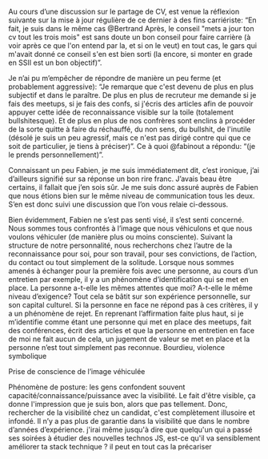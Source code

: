 Au cours d’une discussion sur le partage de CV, est venue la réflexion suivante sur la mise à jour régulière de ce dernier 
à des fins carriériste:
“En fait, je suis dans le même cas @Bertrand Après, le conseil "mets a jour ton cv tout les trois mois" est 
sans doute un bon conseil pour faire carrière (à voir après ce que l'on entend par la, et si on le veut) 
en tout cas, le gars qui m'avait donné ce conseil s'en est bien sorti (la encore, si monter en grade en SSII 
est un bon objectif)”.

Je n’ai pu m’empêcher de répondre de manière un peu ferme (et probablement aggressive):
“Je remarque que c'est devenu de plus en plus subjectif et dans le paraître. De plus en plus de 
recruteur me demande si je fais des meetups, si je fais des confs, si j'écris des articles afin de pouvoir 
appuyer cette idée de reconnaissance visible sur la toile (totalement bullshitesque).
Et de plus en plus de nos confrères sont enclins à procéder de la sorte quitte à faire du réchauffé, 
du non sens, du bullshit, de l'inutile (désolé je suis un peu agressif, mais ce n'est pas dirigé 
contre qui que ce soit de particulier, je tiens à préciser)”.
Ce à quoi @fabinout a répondu: “(je le prends personnellement)”.

Connaissant un peu Fabien, je me suis immédiatement dit, c’est ironique, j’ai d’ailleurs signifié 
sur sa réponse un bon rire franc. 
J’avais beau être certains, il fallait que j’en sois sûr. Je me suis donc assuré auprès de Fabien 
que nous étions bien sur le même niveau de communication tous les deux. 
S’en est donc suivi une discussion que l’on vous relaie ci-dessous. 

Bien évidemment, Fabien ne s’est pas senti visé, il s’est senti concerné. Nous sommes tous 
confrontés à l’image que nous véhiculons et que nous voulons véhiculer (de manière plus ou moins consciente). 
Suivant la structure de notre personnalité, nous recherchons chez l’autre de la reconnaissance pour soi, 
pour son travail, pour ses convictions, de l’action, du contact ou tout simplement de la solitude.
Lorsque nous sommes amenés à échanger pour la première fois avec une personne, au cours d’un entretien par exemple, 
il y a un phénomène d’identification qui se met en place. La personne a-t-elle les mêmes attentes que moi? 
A-t-elle le même niveau d’exigence? Tout cela se bâtit sur son expérience personnelle, sur son capital culturel. 
Si la personne en face ne répond pas à ces critères, il y a un phénomène de rejet. En reprenant l’affirmation 
faite plus haut, si je m’identifie comme étant une personne qui met en place des meetups, fait des conférences, 
écrit des articles et que la personne en entretien en face de moi ne fait aucun de cela, un jugement de valeur 
se met en place et la personne n’est tout simplement pas reconnue.
Bourdieu, violence symbolique



Prise de conscience de l’image véhiculée

Phénomène de posture: les gens confondent souvent capacité/connaissance/puissance avec la visibilité. 
Le fait d'être visible, ça donne l'impression que je suis bon, alors que pas tellement.
Donc, rechercher de la visibilité chez un candidat, c'est complètement illusoire et infondé. 
Il n’y a pas plus de garantie dans la visibilité que dans le nombre d’années d’expérience.
j'irai même jusqu'à dire que quelqu'un qui a passé ses soirées à étudier des nouvelles technos JS, 
est-ce qu'il va sensiblement améliorer ta stack technique ?
il peut en tout cas la précariser


